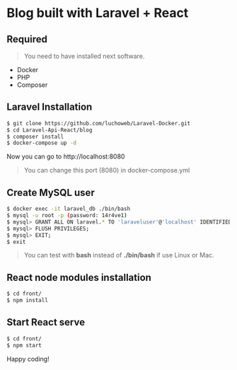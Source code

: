 # Blog built with Laravel + React

## Required

> You need to have installed next software.

- Docker
- PHP
- Composer

## Laravel Installation

```bash
$ git clone https://github.com/luchoweb/Laravel-Docker.git
$ cd Laravel-Api-React/blog
$ composer install
$ docker-compose up -d
```

Now you can go to http://localhost:8080

> You can change this port (8080) in docker-compose.yml

## Create MySQL user

```bash
$ docker exec -it laravel_db ./bin/bash
$ mysql -u root -p (password: 14r4ve1)
$ mysql> GRANT ALL ON laravel.* TO 'laraveluser'@'localhost' IDENTIFIED BY '14r4ve1';
$ mysql> FLUSH PRIVILEGES;
$ mysql> EXIT;
$ exit
```

> You can test with **bash** instead of **./bin/bash** if use Linux or Mac.

## React node modules installation

```bash
$ cd front/
$ npm install
```

## Start React serve

```bash
$ cd front/
$ npm start
```

Happy coding!
